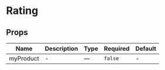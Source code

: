 # Rating

## Props

<!-- @vuese:Rating:props:start -->
|Name|Description|Type|Required|Default|
|---|---|---|---|---|
|myProduct|-|—|`false`|-|

<!-- @vuese:Rating:props:end -->


